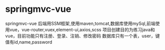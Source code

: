 # springmvc-vue
springmvc-vue
后端用SSM框架,使用maven,tomcat,数据库使用mySql,前端使用vue，vue-router,vuex,element-ui,axios,scss
项目创建目的为练习java和vue，目前功能只有注册、登录、注销、修改密码
数据库只有一个表，user，键值有id,name,password
